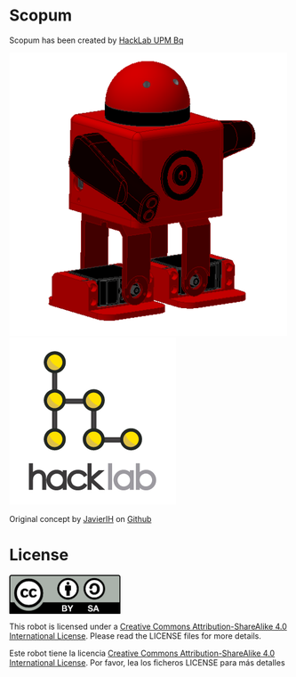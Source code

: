 # Scopum

Scopum has been created by [HackLab UPM Bq](http://hacklabupm.bq.com/doku.php?id=start) 

<img src="images/Scopum.PNG" width="500" >
<img src="images/hacklab.png" width="300" >

Original concept by [JavierIH](https://github.com/JavierIH) on [Github](https://github.com/bq/zowi)

# License 

<img src="images/by-sa.png" width="200" align = "center">

This robot is licensed under a [Creative Commons Attribution-ShareAlike 4.0 International License](http://creativecommons.org/licenses/by-sa/4.0/). Please read the LICENSE files for more details.

Este robot tiene la licencia [Creative Commons Attribution-ShareAlike 4.0 International License](http://creativecommons.org/licenses/by-sa/4.0/). Por favor, lea los ficheros LICENSE para más detalles
